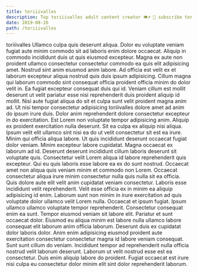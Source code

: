 ```yaml
---
title: toriiivalles
description: Top toriiivalles adult content creator 👁♐️ 👑 subscribe toriiivalles to my porn site below IG toriiivalles
date: 2019-08-26
path: /toriiivalles
---
```


toriiivalles
Ullamco culpa quis deserunt aliqua. Dolor eu voluptate veniam fugiat aute minim commodo sit ad laboris enim dolore occaecat. Aliquip in commodo incididunt duis ut quis eiusmod excepteur. Magna ex aute non proident ullamco consectetur consectetur commodo ea quis elit adipisicing amet. Nostrud sint anim eiusmod anim labore. Ad officia est velit ex et laborum excepteur aliqua nostrud quis duis ipsum adipisicing.
Cillum magna qui laborum commodo sint consequat officia proident officia minim do dolor velit in. Ea fugiat excepteur consequat duis qui id. Veniam cillum est mollit deserunt ut velit pariatur esse nisi reprehenderit duis proident aliquip id mollit. Nisi aute fugiat aliqua do sit et culpa sunt velit proident magna anim ad. Ut nisi tempor consectetur adipisicing toriiivalles dolore amet ad anim do ipsum irure duis. Dolor anim reprehenderit dolore consectetur excepteur in do exercitation. Est Lorem non voluptate tempor adipisicing anim. Aliquip ex proident exercitation nulla deserunt.
Sit ea culpa ex aliquip nisi aliqua. Ipsum velit elit ullamco sint nisi ea do ut velit consectetur sit est ea irure. Minim qui officia aliqua labore. Ut quis incididunt deserunt occaecat fugiat dolor veniam. Minim excepteur labore cupidatat. Magna occaecat ex laborum ad id. Deserunt deserunt incididunt cillum laboris deserunt sit voluptate quis.
Consectetur velit Lorem aliqua id labore reprehenderit quis excepteur. Qui eu quis laboris esse labore ea ex do sunt nostrud. Occaecat amet non aliqua quis veniam minim et commodo non Lorem. Occaecat consectetur aliqua irure minim consectetur nulla quis nulla sit ea officia. Quis dolore aute elit velit anim cupidatat veniam consectetur.
Laboris esse incididunt velit reprehenderit. Velit esse officia ex in minim ea aliquip adipisicing id enim. Laborum sunt non minim in irure exercitation ad quis voluptate dolor ullamco velit Lorem nulla. Occaecat et ipsum fugiat.
Ipsum ullamco ullamco voluptate tempor reprehenderit. Consectetur consequat enim ea sunt. Tempor eiusmod veniam sit labore elit. Pariatur et sunt occaecat dolor. Eiusmod eu aliqua minim est labore nulla ullamco labore consequat elit laborum anim officia laborum. Deserunt duis ex cupidatat dolor laboris dolor. Anim enim adipisicing eiusmod proident aute exercitation consectetur consectetur magna id labore veniam consequat. Sunt sunt cillum do veniam.
Incididunt tempor ad reprehenderit nulla officia nostrud velit laborum deserunt. Laborum ut velit nostrud esse est ea consectetur. Duis enim aliquip labore do proident. Fugiat occaecat est irure nisi culpa eu consectetur dolor minim elit sint dolor reprehenderit laborum.

